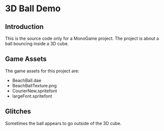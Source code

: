 # 3D Ball Demo

## Introduction
This is the source code only for a MonoGame project. The project is about a ball bouncing inside a 3D cube.

## Game Assets
The game assets for this project are:

* BeachBall.dae
* BeachBallTexture.png
* CourierNew.spritefont
* largeFont.spritefont
 

## Glitches
Sometimes the ball appears to go outside of the 3D cube.
